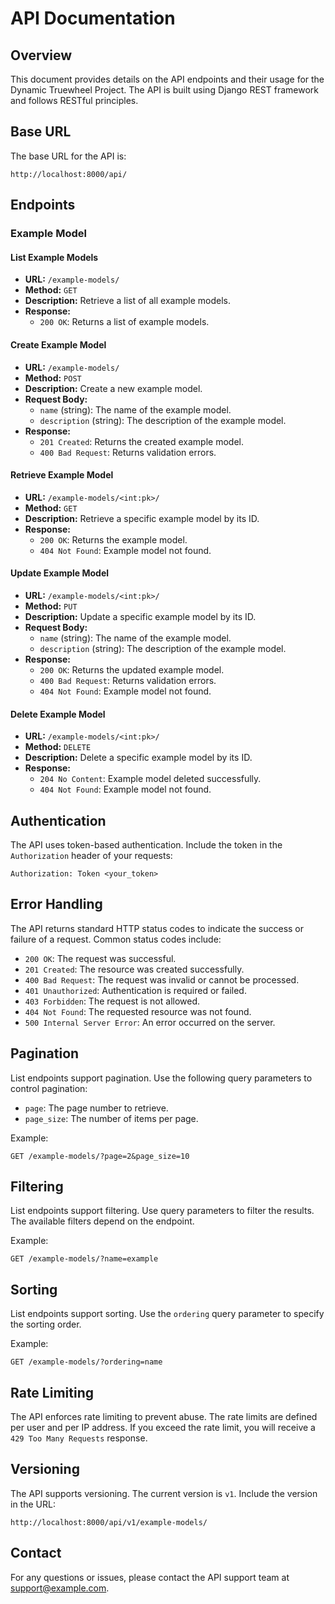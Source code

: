 # API Documentation

## Overview

This document provides details on the API endpoints and their usage for the Dynamic Truewheel Project. The API is built using Django REST framework and follows RESTful principles.

## Base URL

The base URL for the API is:

```
http://localhost:8000/api/
```

## Endpoints

### Example Model

#### List Example Models

- **URL:** `/example-models/`
- **Method:** `GET`
- **Description:** Retrieve a list of all example models.
- **Response:**
  - `200 OK`: Returns a list of example models.

#### Create Example Model

- **URL:** `/example-models/`
- **Method:** `POST`
- **Description:** Create a new example model.
- **Request Body:**
  - `name` (string): The name of the example model.
  - `description` (string): The description of the example model.
- **Response:**
  - `201 Created`: Returns the created example model.
  - `400 Bad Request`: Returns validation errors.

#### Retrieve Example Model

- **URL:** `/example-models/<int:pk>/`
- **Method:** `GET`
- **Description:** Retrieve a specific example model by its ID.
- **Response:**
  - `200 OK`: Returns the example model.
  - `404 Not Found`: Example model not found.

#### Update Example Model

- **URL:** `/example-models/<int:pk>/`
- **Method:** `PUT`
- **Description:** Update a specific example model by its ID.
- **Request Body:**
  - `name` (string): The name of the example model.
  - `description` (string): The description of the example model.
- **Response:**
  - `200 OK`: Returns the updated example model.
  - `400 Bad Request`: Returns validation errors.
  - `404 Not Found`: Example model not found.

#### Delete Example Model

- **URL:** `/example-models/<int:pk>/`
- **Method:** `DELETE`
- **Description:** Delete a specific example model by its ID.
- **Response:**
  - `204 No Content`: Example model deleted successfully.
  - `404 Not Found`: Example model not found.

## Authentication

The API uses token-based authentication. Include the token in the `Authorization` header of your requests:

```
Authorization: Token <your_token>
```

## Error Handling

The API returns standard HTTP status codes to indicate the success or failure of a request. Common status codes include:

- `200 OK`: The request was successful.
- `201 Created`: The resource was created successfully.
- `400 Bad Request`: The request was invalid or cannot be processed.
- `401 Unauthorized`: Authentication is required or failed.
- `403 Forbidden`: The request is not allowed.
- `404 Not Found`: The requested resource was not found.
- `500 Internal Server Error`: An error occurred on the server.

## Pagination

List endpoints support pagination. Use the following query parameters to control pagination:

- `page`: The page number to retrieve.
- `page_size`: The number of items per page.

Example:

```
GET /example-models/?page=2&page_size=10
```

## Filtering

List endpoints support filtering. Use query parameters to filter the results. The available filters depend on the endpoint.

Example:

```
GET /example-models/?name=example
```

## Sorting

List endpoints support sorting. Use the `ordering` query parameter to specify the sorting order.

Example:

```
GET /example-models/?ordering=name
```

## Rate Limiting

The API enforces rate limiting to prevent abuse. The rate limits are defined per user and per IP address. If you exceed the rate limit, you will receive a `429 Too Many Requests` response.

## Versioning

The API supports versioning. The current version is `v1`. Include the version in the URL:

```
http://localhost:8000/api/v1/example-models/
```

## Contact

For any questions or issues, please contact the API support team at [support@example.com](mailto:support@example.com).
